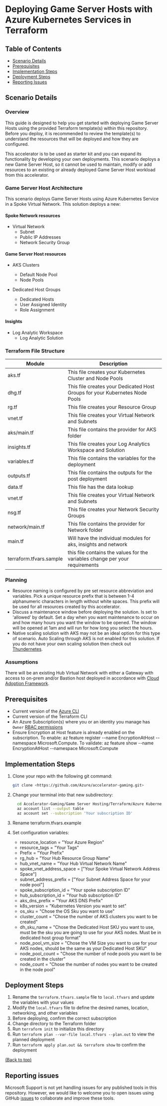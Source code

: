 # Deploying Game Server Hosts with Azure Kubernetes Services in Terraform

## Table of Contents

- [Scenario Details](#scenario-details)
- [Prerequisites](#prerequisites)
- [Implementation Steps](#implementation-steps)
- [Deployment Steps](#deployment-steps)
- [Reporting Issues](#reporting-issues)

## Scenario Details

### Overview

This guide is designed to help you get started with deploying Game Server Hosts using the provided Terraform template(s) within this repository. Before you deploy, it is recommended to review the template(s) to understand the resources that will be deployed and how they are configured.

This accelerator is to be used as starter kit and you can expand its functionality by developing your own deployments. This scenario deploys a new Game Server Host, so it cannot be used to maintain, modify or add resources to an existing or already deployed Game Server Host workload from this accelerator.

### Game Server Host Architecture

This scenario deploys Game Server Hosts using Azure Kubernetes Service in a Spoke Virtual Network. This solution deploys a new:

#### Spoke Network resources

- Virtual Network
  - Subnet
  - Public IP Addresses
  - Network Security Group

#### Game Server Host resources

- AKS Clusters
  - Default Node Pool
  - Node Pools
  
- Dedicated Host Groups
  - Dedicated Hosts
  - User Assigned Identity
  - Role Assignment

#### Insights

- Log Analytic Workspace
  - Log Analytic Solution

### Terraform File Structure

| Module | Description |
| -- | -- |
| aks.tf |  This file creates your Kubernetes Cluster and Node Pools |
| dhg.tf |  This file creates your Dedicated Host Groups for your Kubernetes Node Pools |
| rg.tf |  This file creates your Resource Group |
| vnet.tf |  This file creates your Virtual Network and Subnets |
| aks/main.tf | This file contains the provider for AKS folder |
| insights.tf | This file creates your Log Analytics Workspace and Solution |
| variables.tf | This file contains the variables for the deployment |
| outputs.tf | This file contains the outputs for the post deployment |
| data.tf | This file has the data lookup |
| vnet.tf | This file creates your Virtual Network and Subnets |
| nsg.tf | This file creates your Network Security Groups |
| network/main.tf | This file contains the provider for Network folder |
| main.tf | Will have the individual modules for aks, insights and network |
| terraform.tfvars.sample | this file contains the values for the variables change per your requirements |

### Planning

- Resource naming is configured by pre set resource abbreviation and variables. Pick a unique resource prefix that is between 1-4 alphanumeric characters in length without white spaces. This prefix will be used for all resources created by this accelerator.
- Discuss a maintenance window before deploying the solution. Is set to 'allowed' by default. Set a day when you want maintenance to occur on and how many hours you want the window to be opened. The window will be opened at 1am and will run for how long you select the hours.
- Native scaling solution with AKS may not be an ideal option for this type of scenario. Auto Scaling through AKS is not enabled for this solution. If you do not have your own scaling solution then check out [Thundernetes](https://playfab.github.io/thundernetes/).

### Assumptions

There will be an existing Hub Virtual Network with either a Gateway with access to on-prem and/or Bastion host deployed in accordance with [Cloud Adoption Framework](https://learn.microsoft.com/azure/cloud-adoption-framework/ready/landing-zone/).

## Prerequisites

- Current version of the [Azure CLI](/cli/azure/install-azure-cli)
- Current version of the Terraform CLI
- An Azure Subscription(s) where you or an identity you manage has `Owner` [RBAC permissions](https://docs.microsoft.com/azure/role-based-access-control/built-in-roles#owner)
- Ensure Encryption at Host feature is already enabled on the subscription. To enable: az feature register --name EncryptionAtHost  --namespace Microsoft.Compute. To validate: az feature show --name EncryptionAtHost --namespace Microsoft.Compute

## Implementation Steps

1. Clone your repo with the following git command:

    ```bash
    git clone <https://github.com/Azure/accelerator-gaming.git>
    ```  

1. Change your terminal into that new subdirectory:

    ```bash
      cd Accelerator-Gaming/Game Server Hosting/Terraform/Azure Kubernetes Service
      az account list --output table
      az account set --subscription 'Your subscription ID'
    ```

1. Rename terraform.tfvars.example
1. Set configuration variables:

    - resource_location = "Your Azure Region"
    - resource_tags = "Your Tags"
    - Prefix = "Your Prefix"
    - rg_hub = "Your Hub Resource Group Name"
    - hub_vnet_name = "Your Hub Virtual Network Name"
    - spoke_vnet_address_space = ["Your Spoke Virtual Network Address Space"]
    - subnet_address_prefix = ["Your Subnet Address Space for your node pool"]
    - spoke_subscription_id = "Your spoke subscription ID"
    - hub_subscription_id = "Your hub subscription ID"
    - aks_dns_prefix = "Your AKS DNS Prefix"
    - k8s_version = "Kubernetes Version you want to set"
    - os_sku = "Chose the OS Sku you want to use"
    - cluster_count = "Chose the number of AKS clusters you want to be created"
    - dh_sku_name = "Chose the Dedicated Host SKU you want to use, must be the sku you are going to use for your AKS nodes. Must be in dedicated host group format"
    - node_pool_vm_size = "Chose the VM Size you want to use for your AKS nodes, should be the same as your Dedicated Host SKU"
    - node_pool_count = "Chose the number of node pools you want to be created in the cluster"
    - node_count = "Chose the number of nodes you want to be created in the node pool"

## Deployment Steps

1. Rename the `terraform.tfvars.sample` file to `local.tfvars` and update the variables with your values
1. Modify the `local.tfvars` file to define the desired names, location, networking, and other variables
1. Before deploying, confirm the correct subscription
1. Change directory to the Terraform folder
1. Run `terraform init` to initialize this directory
1. Run `terraform plan --var-file local.tfvars --plan.out` to view the planned deployment
1. Run `terraform apply plan.out && terraform show` to confirm the deployment

[(Back to top)](#table-of-contents)

## Reporting issues

Microsoft Support is not yet handling issues for any published tools in this repository. However, we would like to welcome you to open issues using GitHub [issues](https://github.com/Azure/avdaccelerator/issues) to collaborate and improve these tools.
